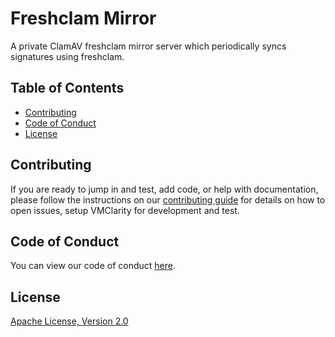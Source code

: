 # Freshclam Mirror

A private ClamAV freshclam mirror server which periodically syncs signatures
using freshclam.

## Table of Contents<!-- omit in toc -->

- [Contributing](#contributing)
- [Code of Conduct](#code-of-conduct)
- [License](#license)

## Contributing

If you are ready to jump in and test, add code, or help with documentation,
please follow the instructions on our [contributing guide](/CONTRIBUTING.md)
for details on how to open issues, setup VMClarity for development and test.

## Code of Conduct

You can view our code of conduct [here](/CODE_OF_CONDUCT.md).

## License

[Apache License, Version 2.0](/LICENSE)
